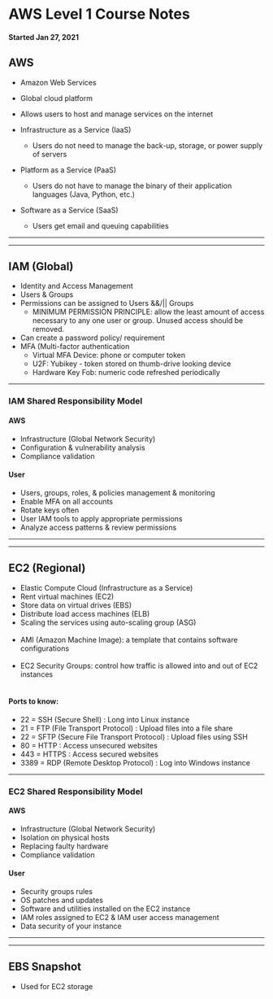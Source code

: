 # AWS Level 1 Course Notes
#### Started Jan 27, 2021

## AWS
* Amazon Web Services
* Global cloud platform
* Allows users to host and manage services on the internet
* Infrastructure as a Service (IaaS)
  * Users do not need to manage the back-up, storage, or power supply of servers
  
* Platform as a Service (PaaS)
  * Users do not have to manage the binary of their application languages (Java, Python, etc.)
  
* Software as a Service (SaaS)
  * Users get email and queuing capabilities

<hr><hr>

## IAM (Global)
* Identity and Access Management
* Users & Groups
* Permissions can be assigned to Users &&/|| Groups
  * MINIMUM PERMISSION PRINCIPLE: allow the least amount of access necessary to any one user or group.
  Unused access should be removed.
* Can create a password policy/ requirement
* MFA (Multi-factor authentication
    * Virtual MFA Device: phone or computer token
    * U2F: Yubikey - token stored on thumb-drive looking device
    * Hardware Key Fob: numeric code refreshed periodically
  
<hr>

### IAM Shared Responsibility Model
#### AWS 
* Infrastructure (Global Network Security)
* Configuration & vulnerability analysis
* Compliance validation

#### User
* Users, groups, roles, & policies management & monitoring
* Enable MFA on all accounts
* Rotate keys often
* User IAM tools to apply appropriate permissions
* Analyze access patterns & review permissions

<hr><hr>

## EC2 (Regional)
* Elastic Compute Cloud (Infrastructure as a Service)
* Rent virtual machines (EC2)
* Store data on virtual drives (EBS)
* Distribute load access machines (ELB)
* Scaling the services using auto-scaling group (ASG) 
  <br><br>
* AMI (Amazon Machine Image): a template that contains software configurations
  <br><br>
* EC2 Security Groups: control how traffic is allowed into and out of EC2 instances
<br><BR>
  
#### Ports to know:
* 22 = SSH (Secure Shell) : Long into Linux instance
* 21 = FTP (File Transport Protocol) : Upload files into a file share
* 22 = SFTP (Secure File Transport Protocol) :  Upload files using SSH
* 80 = HTTP : Access unsecured websites
* 443 = HTTPS : Access secured websites
* 3389 = RDP (Remote Desktop Protocol) : Log into Windows instance

<hr>

### EC2 Shared Responsibility Model
#### AWS
* Infrastructure (Global Network Security)
* Isolation on physical hosts
* Replacing faulty hardware
* Compliance validation

#### User
* Security groups rules
* OS patches and updates
* Software and utilities installed on the EC2 instance
* IAM roles assigned to EC2 & IAM user access management
* Data security of your instance

<hr><hr>

## EBS Snapshot 
* Used for EC2 storage

